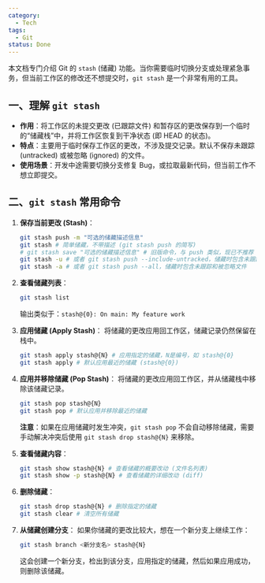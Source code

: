 ```yaml
---
category:
  - Tech
tags:
  - Git
status: Done
---
```

本文档专门介绍 Git 的 `stash` (储藏) 功能。当你需要临时切换分支或处理紧急事务，但当前工作区的修改还不想提交时，`git stash` 是一个非常有用的工具。

## 一、理解 `git stash`

*   **作用**：将工作区的未提交更改 (已跟踪文件) 和暂存区的更改保存到一个临时的“储藏栈”中，并将工作区恢复到干净状态 (即 HEAD 的状态)。
*   **特点**：主要用于临时保存工作区的更改，不涉及提交记录。默认不保存未跟踪 (untracked) 或被忽略 (ignored) 的文件。
*   **使用场景**：开发中途需要切换分支修复 Bug，或拉取最新代码，但当前工作不想立即提交。

## 二、`git stash` 常用命令

1.  **保存当前更改 (Stash)**：
    ```bash
    git stash push -m "可选的储藏描述信息"
    git stash # 简单储藏，不带描述 (git stash push 的简写)
    # git stash save "可选的储藏描述信息" # 旧版命令，与 push 类似，现已不推荐
    git stash -u # 或者 git stash push --include-untracked，储藏时包含未跟踪文件
    git stash -a # 或者 git stash push --all，储藏时包含未跟踪和被忽略文件
    ```

2.  **查看储藏列表**：
    ```bash
    git stash list
    ```
    输出类似于：`stash@{0}: On main: My feature work`

3.  **应用储藏 (Apply Stash)**：
    将储藏的更改应用回工作区，储藏记录仍然保留在栈中。
    ```bash
    git stash apply stash@{N} # 应用指定的储藏，N是编号，如 stash@{0}
    git stash apply # 默认应用最近的储藏 (stash@{0})
    ```

4.  **应用并移除储藏 (Pop Stash)**：
    将储藏的更改应用回工作区，并从储藏栈中移除该储藏记录。
    ```bash
    git stash pop stash@{N}
    git stash pop # 默认应用并移除最近的储藏
    ```
    **注意**：如果在应用储藏时发生冲突，`git stash pop` 不会自动移除储藏，需要手动解决冲突后使用 `git stash drop stash@{N}` 来移除。

5.  **查看储藏内容**：
    ```bash
    git stash show stash@{N} # 查看储藏的概要改动 (文件名列表)
    git stash show -p stash@{N} # 查看储藏的详细改动 (diff)
    ```

6.  **删除储藏**：
    ```bash
    git stash drop stash@{N} # 删除指定的储藏
    git stash clear # 清空所有储藏
    ```

7.  **从储藏创建分支**：
    如果你储藏的更改比较大，想在一个新分支上继续工作：
    ```bash
    git stash branch <新分支名> stash@{N}
    ```
    这会创建一个新分支，检出到该分支，应用指定的储藏，然后如果应用成功，则删除该储藏。